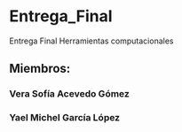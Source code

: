 # Entrega_Final
Entrega Final Herramientas computacionales

## Miembros:

### Vera Sofía Acevedo Gómez 
### Yael Michel García López